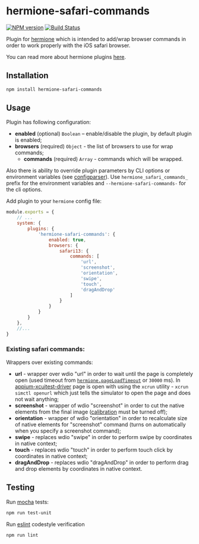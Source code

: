 # hermione-safari-commands

[![NPM version](https://img.shields.io/npm/v/hermione-safari-commands.svg?style=flat)](https://www.npmjs.org/package/hermione-safari-commands)
[![Build Status](https://travis-ci.org/gemini-testing/hermione-safari-commands.svg?branch=master)](https://travis-ci.org/gemini-testing/hermione-safari-commands)

Plugin for [hermione](https://github.com/gemini-testing/hermione) which is intended to add/wrap browser commands in order to work properly with the iOS safari browser.

You can read more about hermione plugins [here](https://github.com/gemini-testing/hermione#plugins).

## Installation

```bash
npm install hermione-safari-commands
```

## Usage

Plugin has following configuration:

* **enabled** (optional) `Boolean` – enable/disable the plugin, by default plugin is enabled;
* **browsers** (required) `Object` - the list of browsers to use for wrap commands;
  * **commands** (required) `Array` - commands which will be wrapped.

Also there is ability to override plugin parameters by CLI options or environment variables
(see [configparser](https://github.com/gemini-testing/configparser)).
Use `hermione_safari_commands_` prefix for the environment variables and `--hermione-safari-commands-` for the cli options.

Add plugin to your `hermione` config file:

```js
module.exports = {
    // ...
    system: {
        plugins: {
            'hermione-safari-commands': {
                enabled: true,
                browsers: {
                    safari13: {
                        commands: [
                            'url',
                            'screenshot',
                            'orientation',
                            'swipe',
                            'touch',
                            'dragAndDrop'
                        ]
                    }
                }
            }
        }
    },
    //...
}
```

### Existing safari commands:

Wrappers over existing commands:
* **url** - wrapper over wdio "url" in order to wait until the page is completely open (used timeout from [`hermione.pageLoadTimeout`](https://github.com/gemini-testing/hermione#pageloadtimeout) or `30000` ms). In [appium-xcuitest-driver](https://github.com/appium/appium-xcuitest-driver) page is open with using the `xcrun` utility - `xcrun simctl openurl` which just tells the simulator to open the page and does not wait anything;
* **screenshot** - wrapper of wdio "screenshot" in order to cut the native elements from the final image ([calibration](https://github.com/gemini-testing/hermione#calibrate) must be turned off);
* **orientation** - wrapper of wdio "orientation" in order to recalculate size of native elements for "screenshot" command (turns on automatically when you specify a screenshot command);
* **swipe** - replaces wdio "swipe" in order to perform swipe by coordinates in native context;
* **touch** - replaces wdio "touch" in order to perform touch click by coordinates in native context;
* **dragAndDrop** - replaces wdio "dragAndDrop" in order to perform drag and drop elements by coordinates in native context.

## Testing

Run [mocha](http://mochajs.org) tests:
```bash
npm run test-unit
```

Run [eslint](http://eslint.org) codestyle verification
```bash
npm run lint
```
